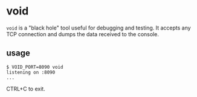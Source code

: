 # void

`void` is a "black hole" tool useful for debugging and testing. It accepts any TCP connection and dumps the data received to the console.

## usage

```
$ VOID_PORT=8090 void
listening on :8090
...
```

CTRL+C to exit.
